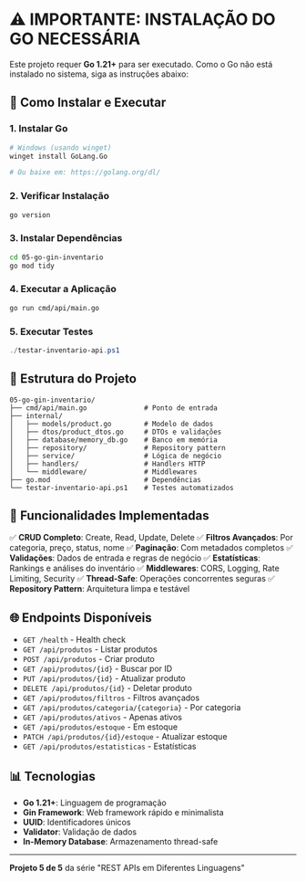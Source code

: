 # ⚠️ IMPORTANTE: INSTALAÇÃO DO GO NECESSÁRIA

Este projeto requer **Go 1.21+** para ser executado. Como o Go não está instalado no sistema, siga as instruções abaixo:

## 🚀 Como Instalar e Executar

### 1. Instalar Go
```bash
# Windows (usando winget)
winget install GoLang.Go

# Ou baixe em: https://golang.org/dl/
```

### 2. Verificar Instalação
```bash
go version
```

### 3. Instalar Dependências
```bash
cd 05-go-gin-inventario
go mod tidy
```

### 4. Executar a Aplicação
```bash
go run cmd/api/main.go
```

### 5. Executar Testes
```powershell
./testar-inventario-api.ps1
```

## 📂 Estrutura do Projeto

```
05-go-gin-inventario/
├── cmd/api/main.go              # Ponto de entrada
├── internal/
│   ├── models/product.go        # Modelo de dados
│   ├── dtos/product_dtos.go     # DTOs e validações
│   ├── database/memory_db.go    # Banco em memória
│   ├── repository/              # Repository pattern
│   ├── service/                 # Lógica de negócio
│   ├── handlers/                # Handlers HTTP
│   └── middleware/              # Middlewares
├── go.mod                       # Dependências
└── testar-inventario-api.ps1    # Testes automatizados
```

## 🔧 Funcionalidades Implementadas

✅ **CRUD Completo**: Create, Read, Update, Delete
✅ **Filtros Avançados**: Por categoria, preço, status, nome
✅ **Paginação**: Com metadados completos
✅ **Validações**: Dados de entrada e regras de negócio
✅ **Estatísticas**: Rankings e análises do inventário
✅ **Middlewares**: CORS, Logging, Rate Limiting, Security
✅ **Thread-Safe**: Operações concorrentes seguras
✅ **Repository Pattern**: Arquitetura limpa e testável

## 🌐 Endpoints Disponíveis

- `GET /health` - Health check
- `GET /api/produtos` - Listar produtos
- `POST /api/produtos` - Criar produto
- `GET /api/produtos/{id}` - Buscar por ID
- `PUT /api/produtos/{id}` - Atualizar produto
- `DELETE /api/produtos/{id}` - Deletar produto
- `GET /api/produtos/filtros` - Filtros avançados
- `GET /api/produtos/categoria/{categoria}` - Por categoria
- `GET /api/produtos/ativos` - Apenas ativos
- `GET /api/produtos/estoque` - Em estoque
- `PATCH /api/produtos/{id}/estoque` - Atualizar estoque
- `GET /api/produtos/estatisticas` - Estatísticas

## 📊 Tecnologias

- **Go 1.21+**: Linguagem de programação
- **Gin Framework**: Web framework rápido e minimalista
- **UUID**: Identificadores únicos
- **Validator**: Validação de dados
- **In-Memory Database**: Armazenamento thread-safe

---

**Projeto 5 de 5** da série "REST APIs em Diferentes Linguagens"